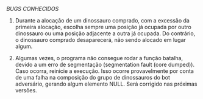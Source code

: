 *BUGS CONHECIDOS*

1. Durante a alocação de um dinossauro comprado, com a excessão da primeira alocação, 
escolha sempre uma posição já ocupada por outro dinossauro ou uma posição adjacente 
a outra já ocupada. Do contrário, o dinossauro comprado desaparecerá, não sendo alocado
 em lugar algum.

2. Algumas vezes, o programa não consegue rodar a função batalha, devido a um erro
de segmentação (segmentation fault (core dumped)). Caso ocorra, reinicie a execução.
Isso ocorre provavelmente por conta de uma falha na composição do grupo de dinossauros
do bot adversário, gerando algum elemento NULL. Será corrigido nas próximas versões. 
